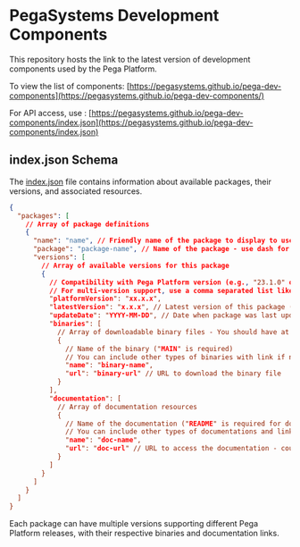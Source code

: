 # PegaSystems Development Components

This repository hosts the link to the latest version of development components used by the Pega Platform.

To view the list of components: [https://pegasystems.github.io/pega-dev-components](https://pegasystems.github.io/pega-dev-components/)

For API access, use : [https://pegasystems.github.io/pega-dev-components/index.json](https://pegasystems.github.io/pega-dev-components/index.json)

## index.json Schema

The [index.json](https://github.com/pegasystems/pega-dev-components/index.json) file contains information about available packages, their versions, and associated resources.

```json
{
  "packages": [
    // Array of package definitions
    {
      "name": "name", // Friendly name of the package to display to user
      "package": "package-name", // Name of the package - use dash for word separation - all lowercase (e.g., "blueprint-import")
      "versions": [
        // Array of available versions for this package
        {
          // Compatibility with Pega Platform version (e.g., "23.1.0" or "23.1")
          // For multi-version support, use a comma separated list like "8.8,23.1,...
          "platformVersion": "xx.x.x",
          "latestVersion": "x.x.x", // Latest version of this package (e.g., "1.0.1")
          "updateDate": "YYYY-MM-DD", // Date when package was last updated
          "binaries": [
            // Array of downloadable binary files - You should have at least one entry in the array
            {
              // Name of the binary ("MAIN" is required)
              // You can include other types of binaries with link if needed
              "name": "binary-name",
              "url": "binary-url" // URL to download the binary file
            }
          ],
          "documentation": [
            // Array of documentation resources
            {
              // Name of the documentation ("README" is required for documentation)
              // You can include other types of documentations and link if needed
              "name": "doc-name",
              "url": "doc-url" // URL to access the documentation - could be from this repo or from a different domain
            }
          ]
        }
      ]
    }
  ]
}
```

Each package can have multiple versions supporting different Pega Platform releases, with their respective binaries and documentation links.
